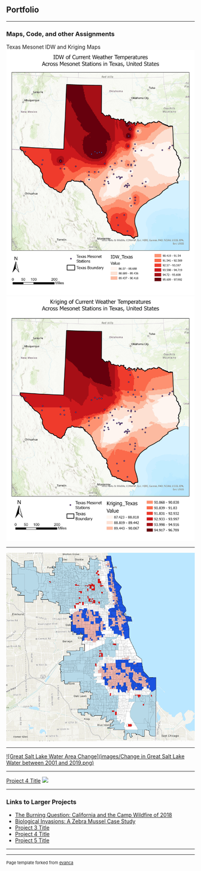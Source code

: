 ## Portfolio

---

### Maps, Code, and other Assignments

Texas Mesonet IDW and Kriging Maps
<img src="images/IDW_Texas Layout.jpg"/>
<img src="images/Kriging_Texas Layout.jpg"/>


---
[![Chicago Crime Hot Spot Analysis](images/PDriscoll_HotSpotAnalysis_ChicagoCrime.png)](https://arcg.is/muWbe)

---
[![Great Salt Lake Water Area Change](images/Change in Great Salt Lake Water between 2001 and 2019.png)](https://code.earthengine.google.com/6d5d5b888ce3c50fb390018e9d2caa35)

---
[Project 4 Title](http://example.com/)
<img src="images/dummy_thumbnail.jpg?raw=true"/>

---
### Links to Larger Projects

- [The Burning Question: California and the Camp Wildfire of 2018](https://storymaps.arcgis.com/stories/cffb4ae19cf24701a07849973f2bd0ea)
- [Biological Invasions: A Zebra Mussel Case Study](Zebra_Mussels)
- [Project 3 Title](http://example.com/)
- [Project 4 Title](http://example.com/)
- [Project 5 Title](http://example.com/)

---




---
<p style="font-size:11px">Page template forked from <a href="https://github.com/evanca/quick-portfolio">evanca</a></p>
<!-- Remove above link if you don't want to attibute -->
